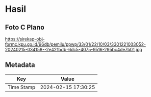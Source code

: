 # Hasil

## Foto C Plano

https://sirekap-obj-formc.kpu.go.id/96db/pemilu/ppwp/33/01/22/10/03/3301221003052-20240215-034158--2e421bdb-6dc5-4075-9516-295bc4de7b01.jpg


## Metadata

| Key        | Value               |
| ---------- | ------------------- |
| Time Stamp | 2024-02-15 17:30:25 |



